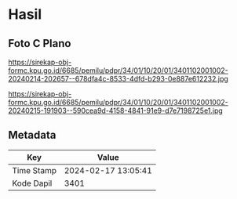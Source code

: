 # Hasil

## Foto C Plano

https://sirekap-obj-formc.kpu.go.id/6685/pemilu/pdpr/34/01/10/20/01/3401102001002-20240214-202657--678dfa4c-8533-4dfd-b293-0e887e612232.jpg

https://sirekap-obj-formc.kpu.go.id/6685/pemilu/pdpr/34/01/10/20/01/3401102001002-20240215-191903--590cea9d-4158-4841-91e9-d7e7198725e1.jpg


## Metadata

| Key        | Value               |
| ---------- | ------------------- |
| Time Stamp | 2024-02-17 13:05:41 |
| Kode Dapil | 3401                |



